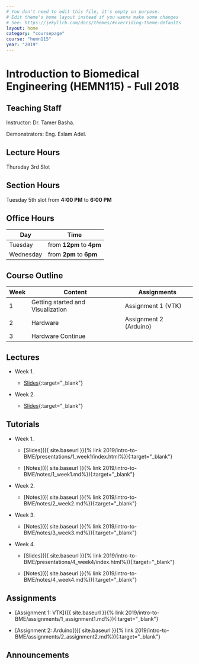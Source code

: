 ```yaml
---
# You don't need to edit this file, it's empty on purpose.
# Edit theme's home layout instead if you wanna make some changes
# See: https://jekyllrb.com/docs/themes/#overriding-theme-defaults
layout: home
category: "coursepage"
course: "hemn115"
year: "2019"
---
```

# Introduction to Biomedical Engineering \(HEMN115\) - Full 2018

## Teaching Staff

Instructor: Dr. Tamer Basha.

Demonstrators:  Eng. Eslam Adel.  

## Lecture Hours

Thursday 3rd Slot

## Section Hours

Tuesday 5th slot from **4:00 PM** to **6:00 PM**

## Office Hours

| Day | Time |
|-----|-----------|
| Tuesday | from **12pm** to **4pm** |
| Wednesday | from **2pm** to **6pm** |

## Course Outline

| Week | Content |  Assignments
|------|-----------------|-----|
|   1  | Getting started and Visualization| Assignment 1 (VTK)  |
|   2  | Hardware  | Assignment 2 (Arduino) |
|   3  | Hardware Continue |                |

## Lectures

* Week 1.
  * [Slides](https://drive.google.com/file/d/1_wbntX6paGuHWO4Paw_6vCL9F-qKYfcj/view){:target="_blank"}

* Week 2.
  * [Slides](https://drive.google.com/file/d/1qawBaJB1UD0EoNVO1J-yMorHTgXydczc/view){:target="_blank"}

## Tutorials

* Week 1.
  * [Slides]({{ site.baseurl }}{% link 2019/intro-to-BME/presentations/1_week1/index.html%}){:target="_blank"}

  * [Notes]({{ site.baseurl }}{% link 2019/intro-to-BME/notes/1_week1.md%}){:target="_blank"}

* Week 2.
  * [Notes]({{ site.baseurl }}{% link 2019/intro-to-BME/notes/2_week2.md%}){:target="_blank"}

* Week 3.

  * [Notes]({{ site.baseurl }}{% link 2019/intro-to-BME/notes/3_week3.md%}){:target="_blank"}

* Week 4.
  * [Slides]({{ site.baseurl }}{% link 2019/intro-to-BME/presentations/4_week4/index.html%}){:target="_blank"}
  
  * [Notes]({{ site.baseurl }}{% link 2019/intro-to-BME/notes/4_week4.md%}){:target="_blank"}

## Assignments 

* [Assignment 1: VTK]({{ site.baseurl }}{% link 2019/intro-to-BME/assignments/1_assignment1.md%}){:target="_blank"}

* [Assignment 2: Arduino]({{ site.baseurl }}{% link 2019/intro-to-BME/assignments/2_assignment2.md%}){:target="_blank"}

## Announcements
